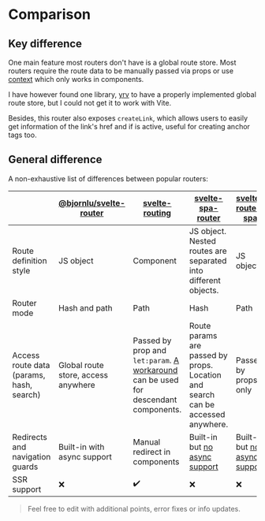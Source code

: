 # Comparison

## Key difference

One main feature most routers don't have is a global route store. Most routers require the route data to be manually passed via props or use [context](https://svelte.dev/tutorial/context-api) which only works in components.

I have however found one library, [yrv](https://github.com/pateketrueke/yrv) to have a properly implemented global route store, but I could not get it to work with Vite.

Besides, this router also exposes `createLink`, which allows users to easily get information of the link's href and if is active, useful for creating anchor tags too.

## General difference

A non-exhaustive list of differences between popular routers:

<!-- prettier-ignore -->
|                                          | [@bjornlu/svelte-router](https://github.com/bluwy/svelte-router) | [svelte-routing](https://github.com/EmilTholin/svelte-routing)                                                                                                       | [svelte-spa-router](https://github.com/ItalyPaleAle/svelte-spa-router)                        | [svelte-router-spa](https://github.com/jorgegorka/svelte-router)                       | [routify](https://github.com/roxiness/routify)                                                                                                                    |
|------------------------------------------|------------------------------------------------------------------|----------------------------------------------------------------------------------------------------------------------------------------------------------------------|-----------------------------------------------------------------------------------------------|----------------------------------------------------------------------------------------|-------------------------------------------------------------------------------------------------------------------------------------------------------------------|
| Route definition style                   | JS object                                                        | Component                                                                                                                                                            | JS object. Nested routes are separated into different objects.                                | JS object                                                                              | File-system                                                                                                                                                       |
| Router mode                              | Hash and path                                                    | Path                                                                                                                                                                 | Hash                                                                                          | Path                                                                                   | Hash and path                                                                                                                                                     |
| Access route data (params, hash, search) | Global route store, access anywhere                              | Passed by prop and `let:param`. [A workaround](https://github.com/EmilTholin/svelte-routing/issues/41#issuecomment-503462045) can be used for descendant components. | Route params are passed by props. Location and search can be accessed anywhere.               | Passed by props only                                                                   | Exposes global [search](https://routify.dev/docs/helpers#params) store. `path` and `params` are [relative to current file](https://routify.dev/docs/helpers#url). |
| Redirects and navigation guards          | Built-in with async support                                      | Manual redirect in components                                                                                                                                        | Built-in but [no async support](https://github.com/ItalyPaleAle/svelte-spa-router/issues/125) | Built-in but [no async support](https://github.com/jorgegorka/svelte-router/issues/20) | [Programitcally navigate](https://routify.dev/docs/helpers#goto) in components                                                                                    |
| SSR support                              | :x:                                                              | :heavy_check_mark:                                                                                                                                                   | :x:                                                                                           | :x:                                                                                    | :heavy_check_mark:                                                                                                                                                |

> Feel free to edit with additional points, error fixes or info updates.
